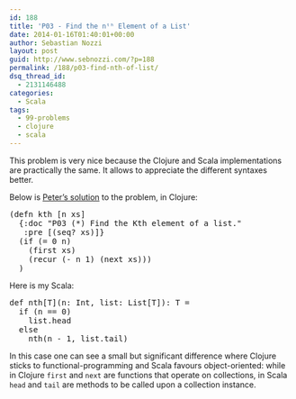 ```yaml
---
id: 188
title: 'P03 - Find the nᵗʰ Element of a List'
date: 2014-01-16T01:40:01+00:00
author: Sebastian Nozzi
layout: post
guid: http://www.sebnozzi.com/?p=188
permalink: /188/p03-find-nth-of-list/
dsq_thread_id:
  - 2131146488
categories:
  - Scala
tags:
  - 99-problems
  - clojure
  - scala
---
```

This problem is very nice because the Clojure and Scala implementations are practically the same. It allows to appreciate the different syntaxes better.

Below is [Peter&#8217;s solution](http://pbrc.blogspot.co.at/2014/01/99-clojure-problems-3-find-kth-element.html) to the problem, in Clojure:

<pre class="brush: clojure; notranslate">(defn kth [n xs]  
  {:doc "P03 (*) Find the Kth element of a list." 
   :pre [(seq? xs)]}
  (if (= 0 n)
    (first xs)
    (recur (- n 1) (next xs)))
  )
</pre>

Here is my Scala:

<pre class="brush: scala; notranslate">def nth[T](n: Int, list: List[T]): T =
  if (n == 0)
    list.head
  else
    nth(n - 1, list.tail)
</pre>

In this case one can see a small but significant difference where Clojure sticks to functional-programming and Scala favours object-oriented: while in Clojure `first` and `next` are functions that operate on collections, in Scala `head` and `tail` are methods to be called upon a collection instance.